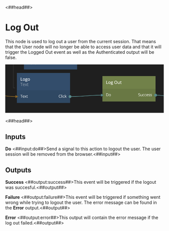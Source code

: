 <##head##>

# Log Out

This node is used to log out a user from the current session. That means that the <span class="ndl-data">User</span> node will no longer be able to access user data and that it will trigger the <span class="ndl-signal">Logged Out</span> event as well as the <span class="ndl-data">Authenticated</span> output will be false.

![](./logout.png ':class=img-size-l')

<##head##>

## Inputs

**Do**
<##input:do##>Send a signal to this action to logout the user. The user session will be removed from the browser.<##input##>

## Outputs

**Success**
<##output:success##>This event will be triggered if the logout was succesful.<##output##>

**Failure**
<##output:failure##>This event will be triggered if something went wrong while trying to logout the user. The error message can be found in the **Error** output.<##output##>

**Error**
<##output:error##>This output will contain the error message if the log out failed.<##output##>
